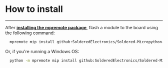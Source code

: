# How to install

---

After [**installing the mpremote package**](https://docs.micropython.org/en/latest/reference/mpremote.html), flash a module to the board using the following command:

```sh
  mpremote mip install github:SolderedElectronics/Soldered-Micropython-modules/Displays/SSD1306
```
Or, if you're running a Windows OS:

```sh
  python -m mpremote mip install github:SolderedElectronics/Soldered-Micropython-modules/Displays/SSD1306
```